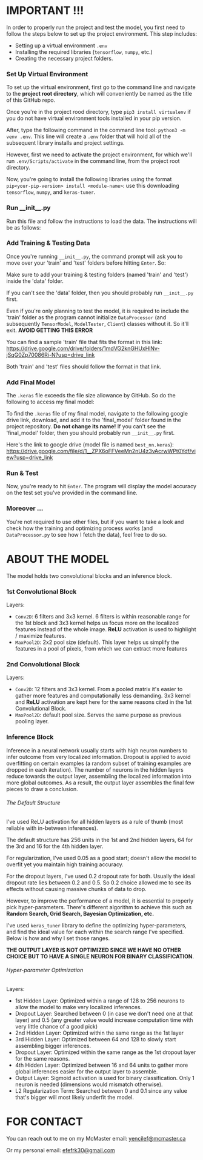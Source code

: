 IMPORTANT !!!
=============
In order to properly run the project and test the model, you first need to follow the steps below to set up the project environment. This step includes:

- Setting up a virtual environment `.env`
- Installing the required libraries (`tensorflow`, `numpy`, etc.)
- Creating the necessary project folders.

### Set Up Virtual Environment
To set up the virtual environment, first go to the command line and navigate to the **project root directory**, which will conveniently be named as the title of this GitHub repo.

Once you're in the project rood directory, type `pip3 install virtualenv` if you do not have virtual environment tools installed in your pip version. 

After, type the following command in the command line tool: `python3 -m venv .env`. This line will create a `.env` folder that will hold all of the subsequent library installs and project settings.

However, first we need to activate the project environment, for which we'll run `.env/Scripts/activate` in the command line, from the project root directory.

Now, you're going to install the following libraries using the format `pip<your-pip-version> install <module-name>`: use this downloading `tensorflow`, `numpy`, and `keras-tuner`.

### Run \_\_init\_\_.py

Run this file and follow the instructions to load the data. The instructions will be as follows:

### Add Training & Testing Data

Once you're running `__init__.py`, the command prompt will ask you to move over your 'train' and 'test' folders before hitting `Enter`. So:

Make sure to add your training & testing folders (named 'train' and 'test') inside the 'data' folder.

If you can't see the 'data' folder, then you should probably run `__init__.py` first.

Even if you're only planning to test the model, it is required to include the 'train' folder as the program cannot initialize `DataProcessor` (and subsequently `TensorModel`, `ModelTester`, `Client`) classes without it. So it'll exit. **AVOID GETTING THIS ERROR**

You can find a sample 'train' file that fits the format in this link: https://drive.google.com/drive/folders/1mdVG2knGHUxHlNv-jSqG0Zp70086Ri-N?usp=drive_link

Both 'train' and 'test' files should follow the format in that link.

### Add Final Model

The `.keras` file exceeds the file size allowance by GitHub. So do the following to access my final model:

To find the `.keras` file of my final model, navigate to the following google drive link, download, and add it to the 'final_model' folder found in the project repository. **Do not change its name!** If you can't see the 'final_model' folder, then you should probably run `__init__.py` first. 

Here's the link to google drive (model file is named `best_nn.keras`): https://drive.google.com/file/d/1__ZPX6oFFVeeMn2nU4z3vAcrwWPt0Ydf/view?usp=drive_link
### Run & Test

Now, you're ready to hit `Enter`. The program will display the model accuracy on the test set you've provided in the command line.

### Moreover ...

You're not required to use other files, but if you want to take a look and check how the training and optimizing process works (and `DataProcessor.py` to see how I fetch the data), feel free to do so.

ABOUT THE MODEL
===============

The model holds two convolutional blocks and an inference block.

### 1st Convolutional Block

Layers:

- `Conv2D`: 6 filters and 3x3 kernel. 6 filters is within reasonable range for the 1st block and 3x3 kernel helps us focus more on the localized features instead of the whole image. **ReLU** activation is used to highlight / maximize features.
- `MaxPool2D`: 2x2 pool size (default). This layer helps us simplify the features in a pool of pixels, from which we can extract more features

### 2nd Convolutional Block

Layers:

- `Conv2D`: 12 filters and 3x3 kernel. From a pooled matrix it's easier to gather more features and computationally less demanding. 3x3 kernel and **ReLU** activation are kept here for the same reasons cited in the 1st Convolutional Block.
- `MaxPool2D`: default pool size. Serves the same purpose as previous pooling layer. 

### Inference Block

Inference in a neural network usually starts with high neuron numbers to infer outcome from very localized information. Dropout is applied to avoid overfitting on certain examples (a random subset of training examples are dropped in each iteration). The number of neurons in the hidden layers reduce towards the output layer, assembling the localized information into more global outcomes. As a result, the output layer assembles the final few pieces to draw a conclusion.

###### The Default Structure

I've used ReLU activation for all hidden layers as a rule of thumb (most reliable with in-between inferences). 

The default structure has 256 units in the 1st and 2nd hidden layers, 64 for the 3rd and 16 for the 4th hidden layer.

For regularization, I've used 0.05 as a good start; doesn't allow the model to overfit yet you maintain high training accuracy.

For the dropout layers, I've used 0.2 dropout rate for both. Usually the ideal dropout rate lies between 0.2 and 0.5. So 0.2 choice allowed me to see its effects without causing massive chunks of data to drop.

However, to improve the performance of a model, it is essential to properly pick hyper-parameters. There's different algorithm to achieve this such as **Random Search, Grid Search, Bayesian Optimization, etc.**

I've used `keras_tuner` library to define the optimizing hyper-parameters, and find the ideal value for each within the search range I've specified. Below is how and why I set those ranges.

**THE OUTPUT LAYER IS NOT OPTIMIZED SINCE WE HAVE NO OTHER CHOICE BUT TO HAVE A SINGLE NEURON FOR BINARY CLASSIFICATION**.

###### Hyper-parameter Optimization

Layers:
- 1st Hidden Layer: Optimized within a range of 128 to 256 neurons to allow the model to make very localized inferences.
- Dropout Layer: Searched between 0 (in case we don't need one at that layer) and 0.5 (any greater value would increase computation time with very little chance of a good pick)
- 2nd Hidden Layer: Optimized within the same range as the 1st layer
- 3rd Hidden Layer: Optimized between 64 and 128 to slowly start assembling bigger inferences.
- Dropout Layer: Optimized within the same range as the 1st dropout layer for the same reasons.
- 4th Hidden Layer: Optimized between 16 and 64 units to gather more global inferences easier for the output layer to assemble.
- Output Layer: Sigmoid activation is used for binary classification. Only 1 neuron is needed (dimensions would mismatch otherwise).
- L2 Regularization Term: Searched between 0 and 0.1 since any value that's bigger will most likely underfit the model.

FOR CONTACT
===========
You can reach out to me on my McMaster email: yencilef@mcmaster.ca

Or my personal email: efefrk30@gmail.com
